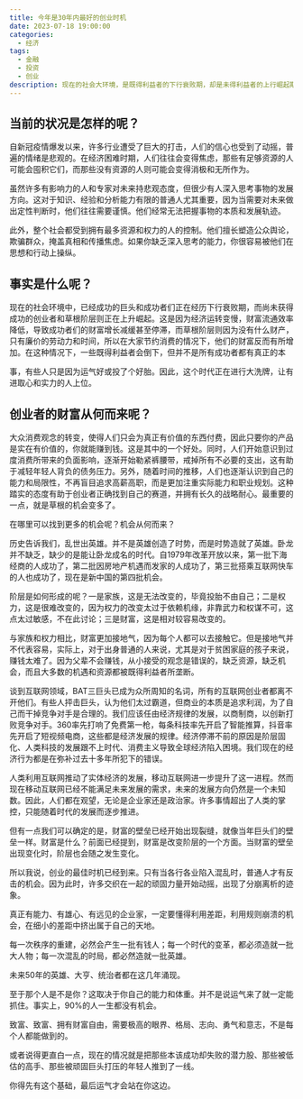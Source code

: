 ```yaml
---
title: 今年是30年内最好的创业时机
date: 2023-07-18 19:00:00
categories:
  - 经济
tags:
  - 金融
  - 投资
  - 创业
description: 现在的社会大环境，是既得利益者的下行衰败期，却是未得利益者的上行崛起期。
---
```


## 当前的状况是怎样的呢？

自新冠疫情爆发以来，许多行业遭受了巨大的打击，人们的信心也受到了动摇，普遍的情绪是悲观的。在经济困难时期，人们往往会变得焦虑，那些有足够资源的人可能会囤积它们，而那些没有资源的人则可能会变得消极和无所作为。

虽然许多有影响力的人和专家对未来持悲观态度，但很少有人深入思考事物的发展方向。这对于知识、经验和分析能力有限的普通人尤其重要，因为当需要对未来做出定性判断时，他们往往需要谨慎。他们经常无法把握事物的本质和发展轨迹。

此外，整个社会都受到拥有最多资源和权力的人的控制。他们擅长塑造公众舆论，欺骗群众，掩盖真相和传播焦虑。如果你缺乏深入思考的能力，你很容易被他们在思想和行动上操纵。

## 事实是什么呢？

现在的社会环境中，已经成功的巨头和成功者们正在经历下行衰败期，而尚未获得成功的创业者和草根阶层则正在上升崛起。这是因为经济运转变慢，财富流通效率降低，导致成功者们的财富增长减缓甚至停滞，而草根阶层则因为没有什么财产，只有廉价的劳动力和时间，所以在大家节约消费的情况下，他们的财富反而有所增加。在这种情况下，一些既得利益者会倒下，但并不是所有成功者都有真正的本

事，有些人只是因为运气好或投了个好胎。因此，这个时代正在进行大洗牌，让有进取心和实力的人上位。

## 创业者的财富从何而来呢？

大众消费观念的转变，使得人们只会为真正有价值的东西付费，因此只要你的产品是实在有价值的，你就能赚到钱。这是其中的一个好处。同时，人们开始意识到过度消费所带来的负面影响，逐渐开始勒紧裤腰带，戒掉所有不必要的支出，这有助于减轻年轻人背负的债务压力。另外，随着时间的推移，人们也逐渐认识到自己的能力和局限性，不再盲目追求高薪高职，而是更加注重实际能力和职业规划。这种踏实的态度有助于创业者正确找到自己的赛道，并拥有长久的战略耐心。最重要的一点，就是草根的机会变多了。

在哪里可以找到更多的机会呢？机会从何而来？

历史告诉我们，乱世出英雄。并不是英雄创造了时势，而是时势造就了英雄。卧龙并不缺乏，缺少的是能让卧龙成名的时代。自1979年改革开放以来，第一批下海经商的人成功了，第二批因房地产机遇而发家的人成功了，第三批搭乘互联网快车的人也成功了，现在是新中国的第四批机会。

阶层是如何形成的呢？一是家族，这是无法改变的，毕竟投胎不由自己；二是权力，这是很难改变的，因为权力的改变太过于依赖机缘，非靠武力和权谋不可，这点太过敏感，不在此讨论；三是财富，这是相对较容易改变的。

与家族和权力相比，财富更加接地气，因为每个人都可以去接触它。但是接地气并不代表容易，实际上，对于出身普通的人来说，尤其是对于贫困家庭的孩子来说，赚钱太难了。因为父辈不会赚钱，从小接受的观念是错误的，缺乏资源，缺乏机会，而且大多数的机遇和资源都被既得利益者所垄断。

谈到互联网领域，BAT三巨头已成为众所周知的名词，所有的互联网创业者都离不开他们。有些人抨击巨头，认为他们太过霸道，但商业的本质是追求利润，为了自己而干掉竞争对手是合理的。我们应该任由经济规律的发展，以商制商，以创新打败竞争对手。360率先打响了免费第一枪，每条科技率先开启了智能推算，抖音率先开启了短视频电商，这些都是经济发展的规律。经济停滞不前的原因是阶层固化、人类科技的发展跟不上时代、消费主义导致全球经济陷入困境。我们现在的经济行为都是在弥补过去十多年所犯下的错误。

人类利用互联网推动了实体经济的发展，移动互联网进一步提升了这一进程。然而现在移动互联网已经不能满足未来发展的需求，未来的发展方向仍然是一个未知数。因此，人们都在观望，无论是企业家还是政治家。许多事情超出了人类的掌控，只能随着时代的发展而逐步推进。

但有一点我们可以确定的是，财富的壁垒已经开始出现裂缝，就像当年巨头们的壁垒一样。财富是什么？前面已经提到，财富是改变阶层的一个方面。当财富的壁垒出现变化时，阶层也会随之发生变化。

所以我说，创业的最佳时机已经到来。只有当各行各业陷入混乱时，普通人才有反击的机会。因为此时，许多交织在一起的顽固力量开始动摇，出现了分崩离析的迹象。

真正有能力、有雄心、有远见的企业家，一定要懂得利用差距，利用规则崩溃的机会，在细小的差距中挤出属于自己的天地。

每一次秩序的重建，必然会产生一批有钱人；每一个时代的变革，都必须造就一批大人物；每一次混乱的时局，都必然造就一批英雄。

未来50年的英雄、大亨、统治者都在这几年涌现。

至于那个人是不是你？这取决于你自己的能力和体重。并不是说运气来了就一定能抓住。事实上，90%的人一生都没有机会。

致富、致富、拥有财富自由，需要极高的眼界、格局、志向、勇气和意志，不是每个人都能做到的。

或者说得更直白一点，现在的情况就是把那些本该成功却失败的潜力股、那些被低估的高手、那些被顽固巨头打压的年轻人推到了一线。

你得先有这个基础，最后运气才会站在你这边。



